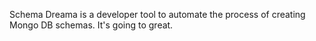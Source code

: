 Schema Dreama is a developer tool to automate the process of creating Mongo DB schemas.   It's going to great. 
